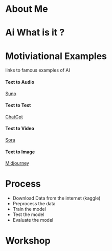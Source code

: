 # About Me

# Ai What is it ? 

# Motiviational Examples

links to famous examples of AI
#### Text to Audio
[Suno](https://suno.com)

#### Text to Text
[ChatGpt](https://chat.openai.com/)

#### Text to Video
[Sora]([https://sora.com)

#### Text to Image
[Midjourney](https://www.midjourney.com/)

# Process

- Download Data from the internet (kaggle)
- Preprocess the data
- Train the model
- Test the model
- Evaluate the model


# Workshop